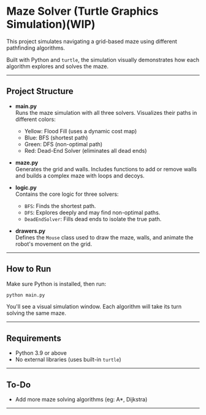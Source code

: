 
# Maze Solver (Turtle Graphics Simulation)(WIP)

This project simulates navigating a grid-based maze using different pathfinding algorithms.

Built with Python and `turtle`, the simulation visually demonstrates how each algorithm explores and solves the maze.

---

## Project Structure

- **main.py**  
  Runs the maze simulation with all three solvers. Visualizes their paths in different colors:  
  - Yellow: Flood Fill (uses a dynamic cost map)
  - Blue: BFS (shortest path)  
  - Green: DFS (non-optimal path)  
  - Red: Dead-End Solver (eliminates all dead ends)

- **maze.py**  
  Generates the grid and walls. Includes functions to add or remove walls and builds a complex maze with loops and decoys.

- **logic.py**  
  Contains the core logic for three solvers:
  - `BFS`: Finds the shortest path.
  - `DFS`: Explores deeply and may find non-optimal paths.
  - `DeadEndSolver`: Fills dead ends to isolate the true path.

- **drawers.py**  
  Defines the `Mouse` class used to draw the maze, walls, and animate the robot's movement on the grid.

---

## How to Run

Make sure Python is installed, then run:

```bash
python main.py
```

You'll see a visual simulation window. Each algorithm will take its turn solving the same maze.

---

## Requirements

- Python 3.9 or above
- No external libraries (uses built-in `turtle`)

---

## To-Do

- Add more maze solving algorithms (eg: A*, Dijkstra)

---

